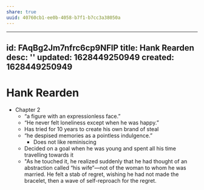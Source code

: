 ```yaml
---
share: true
uuid: 40760cb1-ee0b-4058-b7f1-b7cc3a38050a
---
```

---
id: FAqBg2Jm7nfrc6cp9NFlP
title: Hank Rearden
desc: ''
updated: 1628449250949
created: 1628449250949
---
# Hank Rearden
*   Chapter 2
    *   “a figure with an expressionless face.”
    *   “He never felt loneliness except when he was happy.”
    *   Has tried for 10 years to create his own brand of steal
    *   “he despised memories as a pointless indulgence.”
        *   Does not like reminiscing
    *   Decided on a goal when he was young and spent all his time travelling towards it
    *   "As he touched it, he realized suddenly that he had thought of an abstraction called “his wife”—not of the woman to whom he was married. He felt a stab of regret, wishing he had not made the bracelet, then a wave of self-reproach for the regret.
